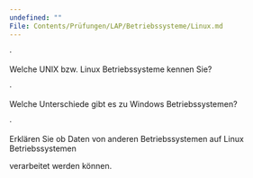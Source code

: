 ```yaml
---
undefined: ""
File: Contents/Prüfungen/LAP/Betriebssysteme/Linux.md
---
```



·

Welche UNIX bzw. Linux Betriebssysteme kennen Sie?

·

Welche Unterschiede gibt es zu Windows Betriebssystemen?

·

Erklären Sie ob Daten von anderen Betriebssystemen auf Linux Betriebssystemen

verarbeitet werden können.
